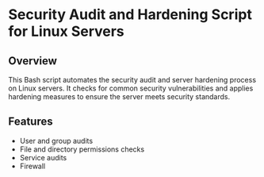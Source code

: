 # Security Audit and Hardening Script for Linux Servers

## Overview

This Bash script automates the security audit and server hardening process on Linux servers. It checks for common security vulnerabilities and applies hardening measures to ensure the server meets security standards.

## Features

- User and group audits
- File and directory permissions checks
- Service audits
- Firewall
